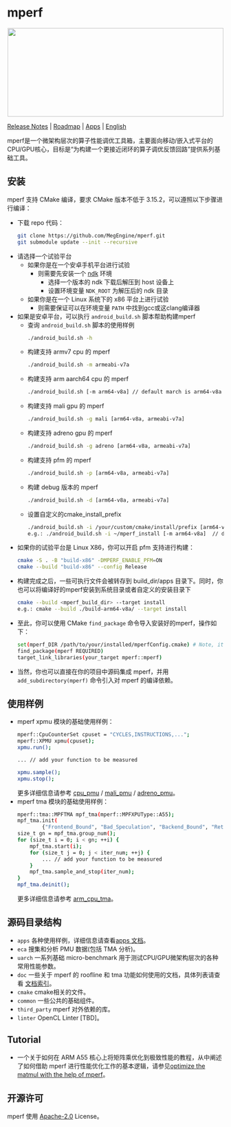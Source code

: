 # mperf
<p align="center">
  <img width="502" height="206" src="logo.svg">
</p>

[Release Notes](CHANGELOG.md) | [Roadmap](ROADMAP.md) | [Apps](apps) | [English](README.md)

mperf是一个微架构层次的算子性能调优工具箱，主要面向移动/嵌入式平台的CPU/GPU核心，目标是“为构建一个更接近闭环的算子调优反馈回路”提供系列基础工具。



## 安装
mperf 支持 CMake 编译，要求 CMake 版本不低于 3.15.2，可以遵照以下步骤进行编译：
* 下载 repo 代码：
    ```bash
    git clone https://github.com/MegEngine/mperf.git
    git submodule update --init --recursive
    ```
* 请选择一个试验平台
    - 如果你是在一个安卓手机平台进行试验
        - 则需要先安装一个 [ndk](https://developer.android.com/ndk) 环境
            - 选择一个版本的 ndk 下载后解压到 host 设备上
            - 设置环境变量 `NDK_ROOT` 为解压后的 ndk 目录
    - 如果你是在一个 Linux 系统下的 x86 平台上进行试验
        - 则需要保证可以在环境变量 `PATH` 中找到gcc或这clang编译器
* 如果是安卓平台，可以执行 `android_build.sh` 脚本帮助构建mperf
    * 查询 `android_build.sh` 脚本的使用样例
        ```bash
        ./android_build.sh -h
        ```
    * 构建支持 armv7 cpu 的 mperf
        ```bash
        ./android_build.sh -m armeabi-v7a
        ```
    * 构建支持 arm aarch64 cpu 的 mperf
        ```bash
        ./android_build.sh [-m arm64-v8a] // default march is arm64-v8a
        ```
    * 构建支持 mali gpu 的 mperf
        ```bash
        ./android_build.sh -g mali [arm64-v8a, armeabi-v7a]
        ```
    * 构建支持 adreno gpu 的 mperf
        ```bash
        ./android_build.sh -g adreno [arm64-v8a, armeabi-v7a]
        ```
    * 构建支持 pfm 的 mperf
        ```bash
        ./android_build.sh -p [arm64-v8a, armeabi-v7a]
        ```
    * 构建 debug 版本的 mperf
        ```bash
        ./android_build.sh -d [arm64-v8a, armeabi-v7a]
        ```
    * 设置自定义的cmake_install_prefix
        ```bash
        ./android_build.sh -i /your/custom/cmake/install/prefix [arm64-v8a, armeabi-v7a]
        e.g.: ./android_build.sh -i ~/mperf_install [-m arm64-v8a]  // default march is arm64-v8a
        ```
* 如果你的试验平台是 Linux X86，你可以开启 pfm 支持进行构建：
    ```bash
    cmake -S . -B "build-x86" -DMPERF_ENABLE_PFM=ON
    cmake --build "build-x86" --config Release
    ```
* 构建完成之后，一些可执行文件会被转存到 build_dir/apps 目录下。同时，你也可以将编译好的mperf安装到系统目录或者自定义的安装目录下
    ```bash
    cmake --build <mperf_build_dir> --target install
    e.g.: cmake --build ./build-arm64-v8a/ --target install
    ```
* 至此，你可以使用 CMake `find_package` 命令导入安装好的mperf，操作如下：
    ```bash
    set(mperf_DIR /path/to/your/installed/mperfConfig.cmake) # Note, it's the dirname of mperfConfig.cmake,  e.g. set(mperf_DIR ~/mperf_install/lib/cmake/mperf/)
    find_package(mperf REQUIRED)
    target_link_libraries(your_target mperf::mperf)
    ```
* 当然，你也可以直接在你的项目中源码集成 mperf，并用 `add_subdirectory(mperf)` 命令引入对 mperf 的编译依赖。

## 使用样例
* mperf xpmu 模块的基础使用样例：
    ```bash
    mperf::CpuCounterSet cpuset = "CYCLES,INSTRUCTIONS,...";
    mperf::XPMU xpmu(cpuset);
    xpmu.run();
    
    ... // add your function to be measured

    xpmu.sample();
    xpmu.stop();
    ```
    更多详细信息请参考 [cpu_pmu](apps/cpu_pmu_transpose.cpp) / [mali_pmu](apps/gpu_mali_pmu_test.cpp) / [adreno_pmu](apps/gpu_adreno_pmu_test.cpp)。
* mperf tma 模块的基础使用样例：
    ```bash
    mperf::tma::MPFTMA mpf_tma(mperf::MPFXPUType::A55);
    mpf_tma.init(
            {"Frontend_Bound", "Bad_Speculation", "Backend_Bound", "Retiring", ...});
    size_t gn = mpf_tma.group_num();
    for (size_t i = 0; i < gn; ++i) {
        mpf_tma.start(i);
        for (size_t j = 0; j < iter_num; ++j) {
            ... // add your function to be measured
        }
        mpf_tma.sample_and_stop(iter_num);
    }
    mpf_tma.deinit();
    ```
    更多详细信息请参考 [arm_cpu_tma](apps/cpu_tma_transpose.cpp)。

## 源码目录结构
* `apps` 各种使用样例，详细信息请查看[apps 文档](./apps/README.md)。
* `eca` 搜集和分析 PMU 数据(包括 TMA 分析)。
* `uarch` 一系列基础 micro-benchmark 用于测试CPU/GPU微架构层次的各种常用性能参数。
* `doc` 一些关于 mperf 的 roofline 和 tma 功能如何使用的文档，具体列表请查看 [文档索引](doc/index.md)。
* `cmake` cmake相关的文件。
* `common` 一些公共的基础组件。
* `third_party` mperf 对外依赖的库。 
* `linter` OpenCL Linter [TBD]。

## Tutorial
* 一个关于如何在 ARM A55 核心上将矩阵乘优化到极致性能的教程，从中阐述了如何借助 mperf 进行性能优化工作的基本逻辑，请参见[optimize the matmul with the help of mperf](doc/how_to_optimize_matmul/借助mperf进行矩阵乘法极致优化.md)。

## 开源许可
mperf 使用 [Apache-2.0](LICENSE) License。
